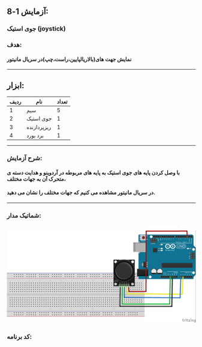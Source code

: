 ## آزمایش 1-8:
### جوی استیک (joystick)
### هدف:
#### نمایش جهت های(بالاريالپایین،راست،چپ)در سریال مانیتور
---
## ابزار:

|ردیف|نام|تعداد|
|----|----|----|
|1|سیم|5|
|2|جوی استیک|1|
|3|ریزپردازنده|1|
|4|برد بورد|1|
---
### شرح آزمایش:
#### با وصل کردن پایه های جوی استیک به پایه های مربوطه در آردوینو و هدایت دسته ی متحرک آن به جهات مختلف،
#### در سریال مانیتور مشاهده می کنیم که جهات مختلف را نشان می دهید.
---
### شماتیک مدار:
![](/media/shemajoystick.jpg)
---
### کد برنامه:
```cpp

```

